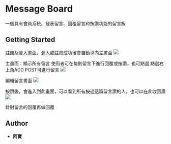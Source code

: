 # Message Board
一個具有會員系統、發表留言、回覆留言和按讚功能的留言板
## Getting Started
註冊及登入畫面，登入或註冊成功後會自動導向主畫面
![](https://i.imgur.com/ZcIriUA.png)

主畫面：顯示所有留言
使用者可在每則留言下進行回覆或按讚，也可點選
點選右上角ADD POST可進行留言
![](https://i.imgur.com/ZRizkyl.png)


編輯留言畫面
![](https://i.imgur.com/oQ0i7Jp.png)

按讚後，會進入到此畫面，可以看到所有按過這篇留言讚的人，也可以在此收回讚
![](https://i.imgur.com/HhjsGm0.png)

針對留言的回覆再做回覆



## Author

* **阿寶** 
